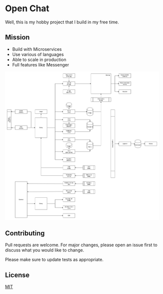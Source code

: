 # Open Chat

Well, this is my hobby project that I build in my free time.

## Mission

- Build with Microservices
- Use various of languages
- Able to scale in production
- Full features like Messenger

![Architecture](https://raw.githubusercontent.com/open-chat-org/open-chat/main/document/open-chat.drawio.png)

## Contributing

Pull requests are welcome. For major changes,
please open an issue first to discuss what you would like to change.

Please make sure to update tests as appropriate.

## License

[MIT](https://choosealicense.com/licenses/mit/)
